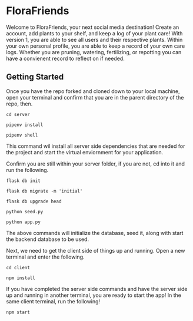 # FloraFriends


Welcome to FloraFriends, your next social media destination! Create an account, add plants to your shelf, and keep a log of your plant care! With version 1, you are able to see all users and their respective plants. Within your own personal profile, you are able to keep a record of your own care logs. Whether you are pruning, watering, fertilizing, or repotting you can have a convienent record to reflect on if needed.



## Getting Started

Once you have the repo forked and cloned down to your local machine, open your terminal and confirm that you are in the parent directory of the repo, then.


    cd server

    pipenv install

    pipenv shell


This command wil install all server side dependencies that are needed for the project and start the virtual enviornment for your application.

Confirm you are still within your server folder, if you are not, cd into it and run the following.

    flask db init

    flask db migrate -m 'initial'

    flask db upgrade head

    python seed.py
    
    python app.py

The above commands will initialize the database, seed it, along with start the backend database to be used.

Next, we need to get the client side of things up and running. Open a new terminal and enter the following. 


    cd client

    npm install

If you have completed the server side commands and have the server side up and running in another terminal, you are ready to start the app! In the same client terminal, run the following!

    npm start

